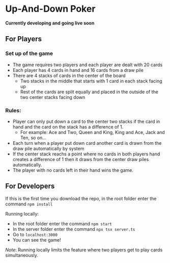 # Up-And-Down Poker

**Currently developing and going live soon**

## For Players

### Set up of the game
- The game requires two players and each player are dealt with 20 cards
- Each player has 4 cards in hand and 16 cards from a draw pile
- There are 4 stacks of cards in the center of the board
    - Two stacks in the middle that starts with 1 card in each stack facing up
    - Rest of the cards are split equally and placed in the outside of the two center stacks facing down


### Rules:
- Player can only put down a card to the center two stacks if the card in hand and the card on the stack has a difference of 1.
    - For example: Ace and Two, Queen and King, King and Ace, Jack and Ten, so on...
- Each turn when a player put down card another card is drawn from the draw pile automatically by system
- If the center stack reachs a point where no cards in both players hand creates a difference of 1 then it draws from the center draw piles automatically.
- The player with no cards left in their hand wins the game.

## For Developers

If this is the first time you download the repo, in the root folder enter the command `npm install`

Running locally:
- In the root folder enter the command `npm start`
- In the server folder enter the command `npx tsx server.ts`
- Go to `localhost:3000`
- You can see the game!

*Note*: Running locally limits the feature where two players get to play cards simultaneously.
